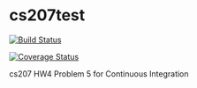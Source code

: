 # cs207test

[![Build Status](https://travis-ci.org/DavidYQY/cs207testing.svg?branch=master)](https://travis-ci.org/DavidYQY/cs207testing.svg?branch=master)

[![Coverage Status](https://codecov.io/gh/DavidYQY/cs207testing/branch/master/graph/badge.svg)](https://codecov.io/gh/DavidYQY/cs207testing)

cs207 HW4 Problem 5 for Continuous Integration

